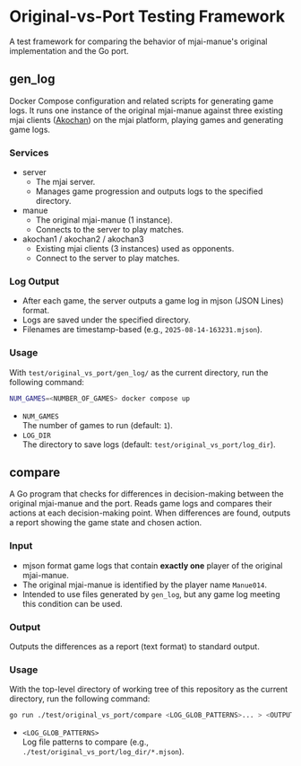 # Original-vs-Port Testing Framework

A test framework for comparing the behavior of mjai-manue's original implementation and the Go port.

## gen_log

Docker Compose configuration and related scripts for generating game logs. It runs one instance of the original mjai-manue against three existing mjai clients ([Akochan](https://github.com/critter-mj/akochan)) on the mjai platform, playing games and generating game logs.

### Services

- server  
  - The mjai server.
  - Manages game progression and outputs logs to the specified directory.
- manue  
  - The original mjai-manue (1 instance).
  - Connects to the server to play matches.
- akochan1 / akochan2 / akochan3  
  - Existing mjai clients (3 instances) used as opponents.
  - Connect to the server to play matches.

### Log Output

- After each game, the server outputs a game log in mjson (JSON Lines) format.
- Logs are saved under the specified directory.
- Filenames are timestamp-based (e.g., `2025-08-14-163231.mjson`).

### Usage

With `test/original_vs_port/gen_log/` as the current directory, run the following command:

```sh
NUM_GAMES=<NUMBER_OF_GAMES> docker compose up
```

- `NUM_GAMES`  
  The number of games to run (default: `1`).
- `LOG_DIR`  
  The directory to save logs (default: `test/original_vs_port/log_dir`).

## compare

A Go program that checks for differences in decision-making between the original mjai-manue and the port. Reads game logs and compares their actions at each decision-making point. When differences are found, outputs a report showing the game state and chosen action.

### Input

- mjson format game logs that contain **exactly one** player of the original mjai-manue.
- The original mjai-manue is identified by the player name `Manue014`.
- Intended to use files generated by `gen_log`, but any game log meeting this condition can be used.

### Output

Outputs the differences as a report (text format) to standard output.

### Usage

With the top-level directory of working tree of this repository as the current directory, run the following command:

```sh
go run ./test/original_vs_port/compare <LOG_GLOB_PATTERNS>... > <OUTPUT_FILEPATH>
```

- `<LOG_GLOB_PATTERNS>`  
  Log file patterns to compare (e.g., `./test/original_vs_port/log_dir/*.mjson`).
